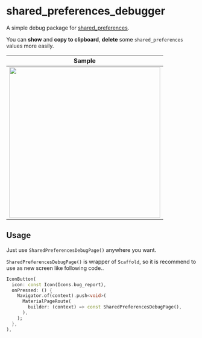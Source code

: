# shared_preferences_debugger

A simple debug package for [shared_preferences](https://pub.dev/packages/shared_preferences).

You can **show** and **copy to clipboard**, **delete** some `shared_preferences` values more easily.

| Sample |
| --- |
| <img src="https://user-images.githubusercontent.com/12729025/240113167-86a04a37-ba1f-404c-b92a-cab7fcc64963.gif" width="400"> |

## Usage

Just use `SharedPreferencesDebugPage()` anywhere you want.

`SharedPreferencesDebugPage()` is wrapper of `Scaffold`, so it is recommend to use as new screen like following code..

```dart
IconButton(
  icon: const Icon(Icons.bug_report),
  onPressed: () {
    Navigator.of(context).push<void>(
      MaterialPageRoute(
        builder: (context) => const SharedPreferencesDebugPage(),
      ),
    );
  },
),
```

